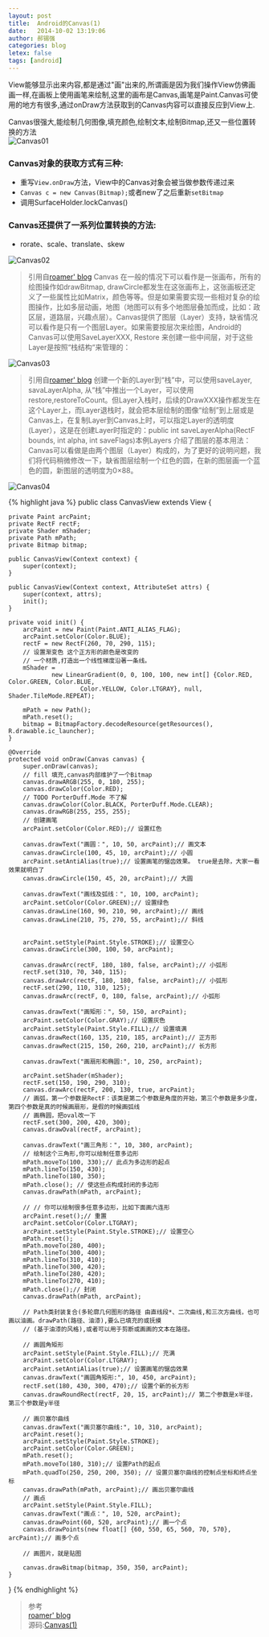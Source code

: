 ```yaml
---
layout: post
title:  Android的Canvas(1)
date:   2014-10-02 13:19:06
author: 郝锡强
categories: blog
letex: false
tags: [android]
---
```

View能够显示出来内容,都是通过"画"出来的,所谓画是因为我们操作View仿佛画画一样,在画板上使用画笔来绘制,这里的画布是Canvas,画笔是Paint.Canvas可使用的地方有很多,通过onDraw方法获取到的Canvas内容可以直接反应到View上.

Canvas很强大,能绘制几何图像,填充颜色,绘制文本,绘制Bitmap,还又一些位置转换的方法<br />
![Canvas01](/source/images/blog/android_canvas01.png)

<!-- more -->
### Canvas对象的获取方式有三种:

* 重写`View.onDraw`方法，View中的Canvas对象会被当做参数传递过来
* `Canvas c = new Canvas(Bitmap);`或者new了之后重新`setBitmap`
* 调用SurfaceHolder.lockCanvas()

### Canvas还提供了一系列位置转换的方法:

* rorate、scale、translate、skew



![Canvas02](/source/images/blog/android_canvas02.png)

>引用自[roamer' blog](http://blog.csdn.net/lonelyroamer/article/details/8264189)
Canvas 在一般的情况下可以看作是一张画布，所有的绘图操作如drawBitmap, drawCircle都发生在这张画布上，这张画板还定义了一些属性比如Matrix，颜色等等。但是如果需要实现一些相对复杂的绘图操作，比如多层动画，地图（地图可以有多个地图层叠加而成，比如：政区层，道路层，兴趣点层）。Canvas提供了图层（Layer）支持，缺省情况可以看作是只有一个图层Layer。如果需要按层次来绘图，Android的Canvas可以使用SaveLayerXXX, Restore 来创建一些中间层，对于这些Layer是按照“栈结构“来管理的：       

![Canvas03](/source/images/blog/android_canvas03.png)

>引用自[roamer' blog](http://blog.csdn.net/lonelyroamer/article/details/8264189)
创建一个新的Layer到“栈”中，可以使用saveLayer, savaLayerAlpha, 从“栈”中推出一个Layer，可以使用restore,restoreToCount。但Layer入栈时，后续的DrawXXX操作都发生在这个Layer上，而Layer退栈时，就会把本层绘制的图像“绘制”到上层或是Canvas上，在复制Layer到Canvas上时，可以指定Layer的透明度(Layer），这是在创建Layer时指定的：public int saveLayerAlpha(RectF bounds, int alpha, int saveFlags)本例Layers 介绍了图层的基本用法：Canvas可以看做是由两个图层（Layer）构成的，为了更好的说明问题，我们将代码稍微修改一下，缺省图层绘制一个红色的圆，在新的图层画一个蓝色的圆，新图层的透明度为0×88。

![Canvas04](/source/images/blog/android_canvas04.png)

{% highlight java %}
public class CanvasView extends View {

    private Paint arcPaint;
    private RectF rectF;
    private Shader mShader;
    private Path mPath;
    private Bitmap bitmap;

    public CanvasView(Context context) {
        super(context);
    }

    public CanvasView(Context context, AttributeSet attrs) {
        super(context, attrs);
        init();
    }

    private void init() {
        arcPaint = new Paint(Paint.ANTI_ALIAS_FLAG);
        arcPaint.setColor(Color.BLUE);
        rectF = new RectF(260, 70, 290, 115);
        // 设置渐变色 这个正方形的颜色是改变的
        // 一个材质,打造出一个线性梯度沿著一条线。
        mShader =
                new LinearGradient(0, 0, 100, 100, new int[] {Color.RED, Color.GREEN, Color.BLUE,
                        Color.YELLOW, Color.LTGRAY}, null, Shader.TileMode.REPEAT);

        mPath = new Path();
        mPath.reset();
        bitmap = BitmapFactory.decodeResource(getResources(), R.drawable.ic_launcher);
    }

    @Override
    protected void onDraw(Canvas canvas) {
        super.onDraw(canvas);
        // fill 填充,canvas内部维护了一个Bitmap
        canvas.drawARGB(255, 0, 180, 255);
        canvas.drawColor(Color.RED);
        // TODO PorterDuff.Mode 不了解
        canvas.drawColor(Color.BLACK, PorterDuff.Mode.CLEAR);
        canvas.drawRGB(255, 255, 255);
        // 创建画笔
        arcPaint.setColor(Color.RED);// 设置红色

        canvas.drawText("画圆：", 10, 50, arcPaint);// 画文本
        canvas.drawCircle(100, 45, 10, arcPaint);// 小圆
        arcPaint.setAntiAlias(true);// 设置画笔的锯齿效果。 true是去除，大家一看效果就明白了
        canvas.drawCircle(150, 45, 20, arcPaint);// 大圆

        canvas.drawText("画线及弧线：", 10, 100, arcPaint);
        arcPaint.setColor(Color.GREEN);// 设置绿色
        canvas.drawLine(160, 90, 210, 90, arcPaint);// 画线
        canvas.drawLine(210, 75, 270, 55, arcPaint);// 斜线


        arcPaint.setStyle(Paint.Style.STROKE);// 设置空心
        canvas.drawCircle(300, 100, 50, arcPaint);

        canvas.drawArc(rectF, 180, 180, false, arcPaint);// 小弧形
        rectF.set(310, 70, 340, 115);
        canvas.drawArc(rectF, 180, 180, false, arcPaint);// 小弧形
        rectF.set(290, 110, 310, 125);
        canvas.drawArc(rectF, 0, 180, false, arcPaint);// 小弧形

        canvas.drawText("画矩形：", 50, 150, arcPaint);
        arcPaint.setColor(Color.GRAY);// 设置灰色
        arcPaint.setStyle(Paint.Style.FILL);// 设置填满
        canvas.drawRect(160, 135, 210, 185, arcPaint);// 正方形
        canvas.drawRect(215, 150, 260, 210, arcPaint);// 长方形

        canvas.drawText("画扇形和椭圆:", 10, 250, arcPaint);

        arcPaint.setShader(mShader);
        rectF.set(150, 190, 290, 310);
        canvas.drawArc(rectF, 200, 130, true, arcPaint);
        // 画弧，第一个参数是RectF：该类是第二个参数是角度的开始，第三个参数是多少度，第四个参数是真的时候画扇形，是假的时候画弧线
        // 画椭圆，把oval改一下
        rectF.set(300, 200, 420, 300);
        canvas.drawOval(rectF, arcPaint);

        canvas.drawText("画三角形：", 10, 380, arcPaint);
        // 绘制这个三角形,你可以绘制任意多边形
        mPath.moveTo(100, 330);// 此点为多边形的起点
        mPath.lineTo(150, 430);
        mPath.lineTo(180, 350);
        mPath.close(); // 使这些点构成封闭的多边形
        canvas.drawPath(mPath, arcPaint);

        // // 你可以绘制很多任意多边形，比如下面画六连形
        arcPaint.reset();// 重置
        arcPaint.setColor(Color.LTGRAY);
        arcPaint.setStyle(Paint.Style.STROKE);// 设置空心
        mPath.reset();
        mPath.moveTo(280, 400);
        mPath.lineTo(300, 400);
        mPath.lineTo(310, 410);
        mPath.lineTo(300, 420);
        mPath.lineTo(280, 420);
        mPath.lineTo(270, 410);
        mPath.close();// 封闭
        canvas.drawPath(mPath, arcPaint);

        // Path类封装复合(多轮廓几何图形的路径 由直线段*、二次曲线,和三次方曲线，也可画以油画。drawPath(路径、油漆),要么已填充的或抚摸
        // (基于油漆的风格),或者可以用于剪断或画画的文本在路径。

        // 画圆角矩形
        arcPaint.setStyle(Paint.Style.FILL);// 充满
        arcPaint.setColor(Color.LTGRAY);
        arcPaint.setAntiAlias(true);// 设置画笔的锯齿效果
        canvas.drawText("画圆角矩形:", 10, 450, arcPaint);
        rectF.set(180, 430, 300, 470);// 设置个新的长方形
        canvas.drawRoundRect(rectF, 20, 15, arcPaint);// 第二个参数是x半径，第三个参数是y半径

        // 画贝塞尔曲线
        canvas.drawText("画贝塞尔曲线:", 10, 310, arcPaint);
        arcPaint.reset();
        arcPaint.setStyle(Paint.Style.STROKE);
        arcPaint.setColor(Color.GREEN);
        mPath.reset();
        mPath.moveTo(180, 310);// 设置Path的起点
        mPath.quadTo(250, 250, 200, 350); // 设置贝塞尔曲线的控制点坐标和终点坐标
        canvas.drawPath(mPath, arcPaint);// 画出贝塞尔曲线
        // 画点
        arcPaint.setStyle(Paint.Style.FILL);
        canvas.drawText("画点：", 10, 520, arcPaint);
        canvas.drawPoint(60, 520, arcPaint);// 画一个点
        canvas.drawPoints(new float[] {60, 550, 65, 560, 70, 570}, arcPaint);// 画多个点

        // 画图片，就是贴图

        canvas.drawBitmap(bitmap, 350, 350, arcPaint);
    }
}
{% endhighlight %}

>参考<br/> [roamer' blog](http://blog.csdn.net/lonelyroamer/article/details/8264189)
<br /> 源码:[Canvas(1)](https://github.com/Haoxiqiang/BlogCode/tree/master/Blog02)

